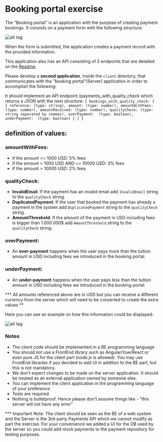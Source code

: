 # Booking portal exercise

The "Booking portal" is an application with the purpose of
creating payment bookings. It consists on a payment form with the following structure:

![alt tag](https://user-images.githubusercontent.com/34654846/37901679-4a71cd5a-30f2-11e8-83f2-d18ec3f594aa.png)

When the form is submitted, the application creates a payment record with the provided information.

This application also has an API consisting of 2 endpoints that are detailed on the [Readme](server/README.md).

Please develop a **second application**, inside the ``client`` directory, that communicates with the "booking portal"(Server) application in order to accomplish the following:

It should implement an API endpoint /payments_with_quality_check which returns a JSON with the next structure:
``{
  bookings_with_quality_check: [
    {
      reference: (type: string),
      amount: (type: number),
      amountWithFees: (type: number),
      amountReceived: (type: number),
      qualityCheck: (type: string separated by commas),
      overPayment:  (type: boolean),
      underPayment:  (type: boolean)
    }
  ]
}``

## definition of values:

### amountWithFees:
* if the amount <= 1000 USD: 5% fees
* if the amount > 1000 USD AND <= 10000 USD: 3% fees
* if the amount > 10000 USD: 2% fees

### qualityCheck:
* **InvalidEmail**: If the payment has an invalid email add ``InvalidEmail`` string to the ``qualityCheck`` string.
* **DuplicatedPayment**: If the user that booked the payment has already a payment in the system add ``DuplicatedPayment`` string to the ``qualityCheck`` string.
* **AmountThreshold**: If the amount of the payment in USD including fees is bigger than 1.000.000$ add ``AmountThreshold`` string to the ``qualityCheck`` string.

### overPayment:
* An **over-payment** happens when the user pays more than the tuition amount in USD including fees we introduced in the booking portal.

### underPayment:
* An **under-payment** happens when the user pays less than the tuition amount in USD including fees we introduced in the booking portal.

*** All amounts referenced above are in USD but you can receive a different currency from the server which will need to be converted to create the extra values **

Here you can see an example on how this information could be displayed:

![alt tag](https://user-images.githubusercontent.com/34654846/37902217-fe20f97e-30f3-11e8-9594-fe4d611344b0.png)

### Notes

* The client code should be implemented in a BE programming language
* You should not use a FrontEnd library such as Angular/Vue/React or even pure JS for the client part (node.js is allowed). You may use FrontEnd libraries if you decided to add UI in addition to the BE part, but this is not mandatory.
* We don't expect changes to be made on the server application. It should be treated as an external application owned by someone else.
* You can implement the client application in the programming language of your preference.
* Tests are required.
* Nothing is bulletproof. Hence please don't assume things like - "this server will not have any error"

*** Important Note:  The client should be seen as the BE of a web system and the Server is the 3rd-party Payments API which we cannot modify as part the exercise. For your convenience we added a UI for the DB used by the server so you could add mock payments to the payment repository for testing purposes.
